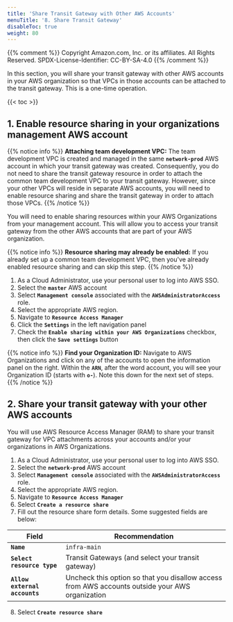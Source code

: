 ```yaml
---
title: 'Share Transit Gateway with Other AWS Accounts'
menuTitle: '8. Share Transit Gateway'
disableToc: true
weight: 80
---
```


{{% comment %}}
Copyright Amazon.com, Inc. or its affiliates. All Rights Reserved.
SPDX-License-Identifier: CC-BY-SA-4.0
{{% /comment %}}

In this section, you will share your transit gateway with other AWS accounts in your AWS organization so that VPCs in those accounts can be attached to the transit gateway.  This is a one-time operation.

{{< toc >}}

## 1. Enable resource sharing in your organizations management AWS account

{{% notice info %}}
**Attaching team development VPC:** The team development VPC is created and managed in the same **`network-prod`** AWS account in which your transit gateway was created. Consequently, you do not need to share the transit gateway resource in order to attach the common team development VPC to your transit gateway. However, since your other VPCs will reside in separate AWS accounts, you will need to enable resource sharing and share the transit gateway in order to attach those VPCs.
{{% /notice %}}

You will need to enable sharing resources within your AWS Organizations from your management account.  This will allow you to access your transit gateway from the other AWS accounts that are part of your AWS organization.

{{% notice info %}}
**Resource sharing may already be enabled:** If you already set up a common team development VPC, then you've already enabled resource sharing and can skip this step.
{{% /notice %}}

1. As a Cloud Administrator, use your personal user to log into AWS SSO.
2. Select the **`master`** AWS account
3. Select **`Management console`** associated with the **`AWSAdministratorAccess`** role.
4. Select the appropriate AWS region.
5. Navigate to **`Resource Access Manager`**
6. Click the **`Settings`** in the left navigation panel
7. Check the **`Enable sharing within your AWS Organizations`** checkbox, then click the **`Save settings`** button

{{% notice info %}}
**Find your Organization ID:** Navigate to AWS Organizations and click on any of the accounts to open the information panel on the right.  Within the **`ARN`**, after the word account, you will see your Organization ID (starts with **`o-`**).  Note this down for the next set of steps.
{{% /notice %}}

## 2. Share your transit gateway with your other AWS accounts

You will use AWS Resource Access Manager (RAM) to share your transit gateway for VPC attachments across your accounts and/or your organizations in AWS Organizations.

1. As a Cloud Administrator, use your personal user to log into AWS SSO.
2. Select the **`network-prod`** AWS account
3. Select **`Management console`** associated with the **`AWSAdministratorAccess`** role.
4. Select the appropriate AWS region.
5. Navigate to **`Resource Access Manager`**
6. Select **`Create a resource share`**
7. Fill out the resource share form details.  Some suggested fields are below:

|Field|Recommendation|
|-----|---------------|
|**`Name`**|`infra-main`|
|**`Select resource type`**|Transit Gateways (and select your transit gateway)|
|**`Allow external accounts`**|Uncheck this option so that you disallow access from AWS accounts outside your AWS organization|

8. Select  **`Create resource share`**